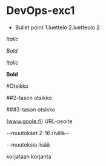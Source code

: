 # DevOps-exc1
* Bullet point
1.luettelo
2.luetteolo 2

_Italic_

_Bold_

*Italic*

**Bold**

#Otsikko

##2-tason otsikko

###3-tason otsikko

(www.goole.fi) URL-osoite


--muutokset 2-16 rivillä--

--muutoksia lisää

korjataan
korjanta